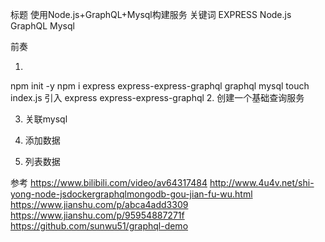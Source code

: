 标题
使用Node.js+GraphQL+Mysql构建服务
关键词
EXPRESS Node.js GraphQL Mysql



前奏

1. 
npm init -y
npm i express express-express-graphql graphql mysql
touch index.js
引入 express express-express-graphql
2. 创建一个基础查询服务

3. 关联mysql

4. 添加数据

5. 列表数据




参考
https://www.bilibili.com/video/av64317484
http://www.4u4v.net/shi-yong-node-jsdockergraphqlmongodb-gou-jian-fu-wu.html
https://www.jianshu.com/p/abca4add3309
https://www.jianshu.com/p/95954887271f
https://github.com/sunwu51/graphql-demo

